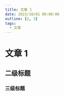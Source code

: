 ```yaml
---
title: 文章 1
date: 2023/10/01 00:00:00
outline: [2, 3]
tags:
  - 文章
---
```


# 文章 1

## 二级标题

### 三级标题
